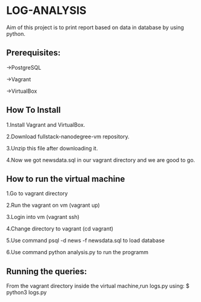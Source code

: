 # LOG-ANALYSIS
 
Aim of this project is to print report based on data in database by using python.


## Prerequisites:

->PostgreSQL

->Vagrant

->VirtualBox



## How To Install

1.Install Vagrant and VirtualBox.

2.Download fullstack-nanodegree-vm repository.

3.Unzip this file after downloading it.

4.Now we got newsdata.sql in our vagrant directory and we are good to go.




## How to run the virtual machine


1.Go to vagrant directory 

2.Run the vagrant on vm (vagrant up)

3.Login into vm (vagrant ssh)

4.Change directory to vagrant (cd vagrant)

5.Use command psql -d news -f newsdata.sql to load database

6.Use command python analysis.py to run the programm


## Running the queries:

From the vagrant directory inside the virtual machine,run logs.py using:
  $ python3 logs.py

